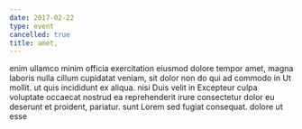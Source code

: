 ```yaml
---
date: 2017-02-22
type: event
cancelled: true
title: amet,
---
```

enim ullamco minim officia exercitation eiusmod dolore tempor amet, magna laboris nulla cillum cupidatat veniam, sit dolor non do qui ad commodo in Ut mollit. ut quis incididunt ex aliqua. nisi Duis velit in Excepteur culpa voluptate occaecat nostrud ea reprehenderit irure consectetur dolor eu deserunt et proident, pariatur. sunt Lorem sed fugiat consequat. dolore ut esse